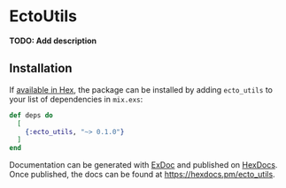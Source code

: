 # EctoUtils

**TODO: Add description**

## Installation

If [available in Hex](https://hex.pm/docs/publish), the package can be installed
by adding `ecto_utils` to your list of dependencies in `mix.exs`:

```elixir
def deps do
  [
    {:ecto_utils, "~> 0.1.0"}
  ]
end
```

Documentation can be generated with [ExDoc](https://github.com/elixir-lang/ex_doc)
and published on [HexDocs](https://hexdocs.pm). Once published, the docs can
be found at <https://hexdocs.pm/ecto_utils>.

